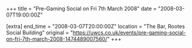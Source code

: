 +++
title = "Pre-Gaming Social on Fri 7th March 2008"
date = "2008-03-07T19:00:00Z"

[extra]
end_time = "2008-03-07T20:00:00Z"
location = "The Bar, Rootes Social Building"
original = "https://uwcs.co.uk/events/pre-gaming-social-on-fri-7th-march-2008-1474489007560/"
+++



